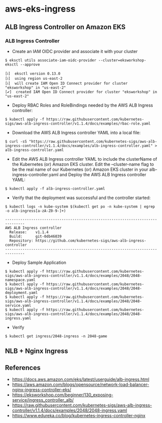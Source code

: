 # aws-eks-ingress

## ALB Ingress Controller on Amazon EKS

### ALB Ingress Controller
- Create an IAM OIDC provider and associate it with your cluster
```
$ eksctl utils associate-iam-oidc-provider --cluster=eksworkshop-eksctl --approve
```
```
[ℹ]  eksctl version 0.13.0
[ℹ]  using region us-east-2
[ℹ]  will create IAM Open ID Connect provider for cluster "eksworkshop" in "us-east-2"
[✔]  created IAM Open ID Connect provider for cluster "eksworkshop" in "us-east-2"
```

- Deploy RBAC Roles and RoleBindings needed by the AWS ALB Ingress controller:
```
$ kubectl apply -f https://raw.githubusercontent.com/kubernetes-sigs/aws-alb-ingress-controller/v1.1.4/docs/examples/rbac-role.yaml
```

- Download the AWS ALB Ingress controller YAML into a local file:
```
$ curl -sS "https://raw.githubusercontent.com/kubernetes-sigs/aws-alb-ingress-controller/v1.1.4/docs/examples/alb-ingress-controller.yaml" > alb-ingress-controller.yaml
```

- Edit the AWS ALB Ingress controller YAML to include the clusterName of the Kubernetes (or) Amazon EKS cluster. Edit the –cluster-name flag to be the real name of our Kubernetes (or) Amazon EKS cluster in your alb-ingress-controller.yaml and Deploy the AWS ALB Ingress controller YAML:
```
$ kubectl apply -f alb-ingress-controller.yaml
```

- Verify that the deployment was successful and the controller started:
```
$ kubectl logs -n kube-system $(kubectl get po -n kube-system | egrep -o alb-ingress[a-zA-Z0-9-]+)
```
```
-------------------------------------------------------------------------------
AWS ALB Ingress controller
  Release:    v1.1.4
  Build:      git-0db46039
  Repository: https://github.com/kubernetes-sigs/aws-alb-ingress-controller
-------------------------------------------------------------------------------
```

- Deploy Sample Application
```
$ kubectl apply -f https://raw.githubusercontent.com/kubernetes-sigs/aws-alb-ingress-controller/v1.1.4/docs/examples/2048/2048-namespace.yaml
$ kubectl apply -f https://raw.githubusercontent.com/kubernetes-sigs/aws-alb-ingress-controller/v1.1.4/docs/examples/2048/2048-deployment.yaml
$ kubectl apply -f https://raw.githubusercontent.com/kubernetes-sigs/aws-alb-ingress-controller/v1.1.4/docs/examples/2048/2048-service.yaml
$ kubectl apply -f https://raw.githubusercontent.com/kubernetes-sigs/aws-alb-ingress-controller/v1.1.4/docs/examples/2048/2048-ingress.yaml
```

- Verify
```
$ kubectl get ingress/2048-ingress -n 2048-game
```

## NLB + Nginx Ingress

## References
- https://docs.aws.amazon.com/eks/latest/userguide/alb-ingress.html
- https://aws.amazon.com/blogs/opensource/network-load-balancer-nginx-ingress-controller-eks/
- https://eksworkshop.com/beginner/130_exposing-service/ingress_controller_alb/
- https://raw.githubusercontent.com/kubernetes-sigs/aws-alb-ingress-controller/v1.1.4/docs/examples/2048/2048-ingress.yaml
- https://www.edureka.co/blog/kubernetes-ingress-controller-nginx
